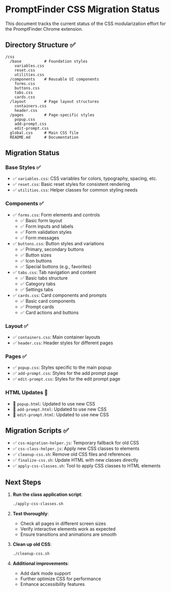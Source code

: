 # PromptFinder CSS Migration Status

This document tracks the current status of the CSS modularization effort for the PromptFinder Chrome extension.

## Directory Structure ✅

```
/css
  /base          # Foundation styles
    variables.css
    reset.css
    utilities.css
  /components    # Reusable UI components
    forms.css
    buttons.css
    tabs.css
    cards.css
  /layout        # Page layout structures
    containers.css
    header.css
  /pages         # Page-specific styles
    popup.css
    add-prompt.css
    edit-prompt.css
  global.css     # Main CSS file
  README.md      # Documentation
```

## Migration Status

### Base Styles ✅

- ✅ `variables.css`: CSS variables for colors, typography, spacing, etc.
- ✅ `reset.css`: Basic reset styles for consistent rendering
- ✅ `utilities.css`: Helper classes for common styling needs

### Components ✅

- ✅ `forms.css`: Form elements and controls
  - ✅ Basic form layout
  - ✅ Form inputs and labels
  - ✅ Form validation styles
  - ✅ Form messages
- ✅ `buttons.css`: Button styles and variations
  - ✅ Primary, secondary buttons
  - ✅ Button sizes
  - ✅ Icon buttons
  - ✅ Special buttons (e.g., favorites)
- ✅ `tabs.css`: Tab navigation and content
  - ✅ Basic tabs structure
  - ✅ Category tabs
  - ✅ Settings tabs
- ✅ `cards.css`: Card components and prompts
  - ✅ Basic card components
  - ✅ Prompt cards
  - ✅ Card actions and buttons

### Layout ✅

- ✅ `containers.css`: Main container layouts
- ✅ `header.css`: Header styles for different pages

### Pages ✅

- ✅ `popup.css`: Styles specific to the main popup
- ✅ `add-prompt.css`: Styles for the add prompt page
- ✅ `edit-prompt.css`: Styles for the edit prompt page

### HTML Updates 🔄

- 🔄 `popup.html`: Updated to use new CSS
- 🔄 `add-prompt.html`: Updated to use new CSS
- 🔄 `edit-prompt.html`: Updated to use new CSS

## Migration Scripts ✅

- ✅ `css-migration-helper.js`: Temporary fallback for old CSS
- ✅ `css-class-helper.js`: Apply new CSS classes to elements
- ✅ `cleanup-css.sh`: Remove old CSS files and references
- ✅ `finalize-css.sh`: Update HTML with new classes directly
- ✅ `apply-css-classes.sh`: Tool to apply CSS classes to HTML elements

## Next Steps

1. **Run the class application script**:

   ```bash
   ./apply-css-classes.sh
   ```

2. **Test thoroughly**:

   - Check all pages in different screen sizes
   - Verify interactive elements work as expected
   - Ensure transitions and animations are smooth

3. **Clean up old CSS**:

   ```bash
   ./cleanup-css.sh
   ```

4. **Additional improvements**:
   - Add dark mode support
   - Further optimize CSS for performance
   - Enhance accessibility features
